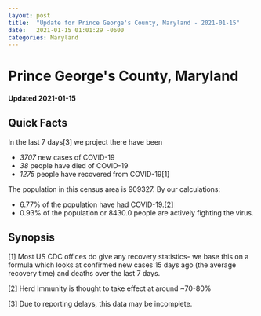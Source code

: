 ```yaml
---
layout: post
title:  "Update for Prince George's County, Maryland - 2021-01-15"
date:   2021-01-15 01:01:29 -0600
categories: Maryland
---
```


# Prince George's County, Maryland
#### Updated 2021-01-15

## Quick Facts

In the last 7 days[3] we project there have been
- *3707* new cases of COVID-19
- *38* people have died of COVID-19
- *1275* people have recovered from COVID-19[1]

The population in this census area is 909327. By our calculations:
- 6.77% of the population have had COVID-19.[2]
- 0.93% of the population or 8430.0 people are actively fighting the virus.

## Synopsis




[1] Most US CDC offices do give any recovery statistics- we base this on a formula which looks at confirmed new cases
15 days ago (the average recovery time) and deaths over the last 7 days.

[2] Herd Immunity is thought to take effect at around ~70-80%

[3] Due to reporting delays, this data may be incomplete.
 
    